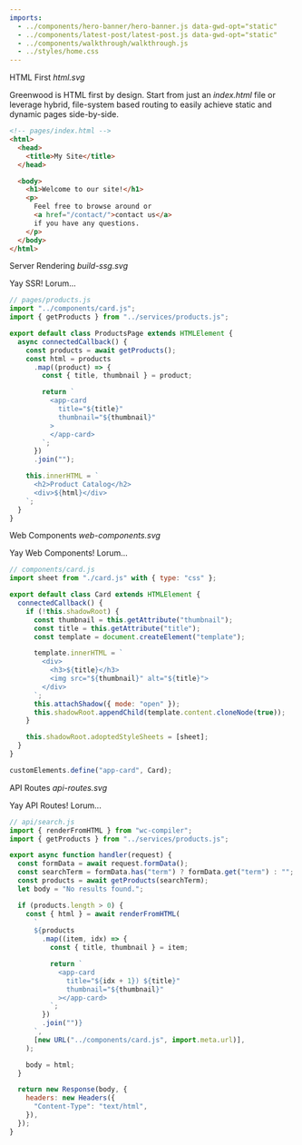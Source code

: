 ```yaml
---
imports:
  - ../components/hero-banner/hero-banner.js data-gwd-opt="static"
  - ../components/latest-post/latest-post.js data-gwd-opt="static"
  - ../components/walkthrough/walkthrough.js
  - ../styles/home.css
---
```


<app-latest-post link="/blog/release/v0.30.0/" title="We just launched v0.30.0"></app-latest-post>

<app-hero-banner></app-hero-banner>

<app-walkthrough></app-walkthrough>

<div class="walkthrough-card card1">
  <span>HTML First</span>
  <i>html.svg</i>
  <p>Greenwood is HTML first by design.  Start from just an <i>index.html</i> file or leverage hybrid, file-system based routing to easily achieve static and dynamic pages side-by-side.</p>

```html
<!-- pages/index.html -->
<html>
  <head>
    <title>My Site</title>
  </head>

  <body>
    <h1>Welcome to our site!</h1>
    <p>
      Feel free to browse around or
      <a href="/contact/">contact us</a>
      if you have any questions.
    </p>
  </body>
</html>
```

</div>

<div class="walkthrough-card card2">
  <span>Server Rendering</span>
  <i>build-ssg.svg</i>
  <p>Yay SSR!  Lorum...</p>

```js
// pages/products.js
import "../components/card.js";
import { getProducts } from "../services/products.js";

export default class ProductsPage extends HTMLElement {
  async connectedCallback() {
    const products = await getProducts();
    const html = products
      .map((product) => {
        const { title, thumbnail } = product;

        return `
          <app-card
            title="${title}"
            thumbnail="${thumbnail}"
          >
          </app-card>
        `;
      })
      .join("");

    this.innerHTML = `
      <h2>Product Catalog</h2>
      <div>${html}</div>
    `;
  }
}
```

</div>

<div class="walkthrough-card card3">
  <span>Web Components</span>
  <i>web-components.svg</i>
  <p>Yay Web Components!  Lorum...</p>

```js
// components/card.js
import sheet from "./card.js" with { type: "css" };

export default class Card extends HTMLElement {
  connectedCallback() {
    if (!this.shadowRoot) {
      const thumbnail = this.getAttribute("thumbnail");
      const title = this.getAttribute("title");
      const template = document.createElement("template");

      template.innerHTML = `
        <div>
          <h3>${title}</h3>
          <img src="${thumbnail}" alt="${title}">
        </div>
      `;
      this.attachShadow({ mode: "open" });
      this.shadowRoot.appendChild(template.content.cloneNode(true));
    }

    this.shadowRoot.adoptedStyleSheets = [sheet];
  }
}

customElements.define("app-card", Card);
```

</div>

<div class="walkthrough-card card4">
  <span>API Routes</span>
  <i>api-routes.svg</i>
  <p>Yay API Routes!  Lorum...</p>

```js
// api/search.js
import { renderFromHTML } from "wc-compiler";
import { getProducts } from "../services/products.js";

export async function handler(request) {
  const formData = await request.formData();
  const searchTerm = formData.has("term") ? formData.get("term") : "";
  const products = await getProducts(searchTerm);
  let body = "No results found.";

  if (products.length > 0) {
    const { html } = await renderFromHTML(
      `
      ${products
        .map((item, idx) => {
          const { title, thumbnail } = item;

          return `
            <app-card
              title="${idx + 1}) ${title}"
              thumbnail="${thumbnail}"
            ></app-card>
          `;
        })
        .join("")}
      `,
      [new URL("../components/card.js", import.meta.url)],
    );

    body = html;
  }

  return new Response(body, {
    headers: new Headers({
      "Content-Type": "text/html",
    }),
  });
}
```

</div>

